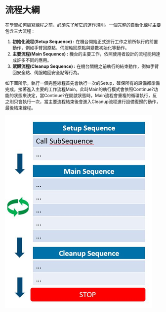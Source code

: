 # 流程大綱

在學習如何編寫線程之前，必須先了解它的運作規則。一個完整的自動化線程主要包含三大流程 :

1. **初始化流程\(Setup Sequence\) :** 在機台開始正式進行工作之前所執行的前置動作，例如手臂回原點、伺服軸回原點與變數初始化等動作。
2. **主要流程\(Main Sequence\) :** 機台的主要工作，依照使用者設計的流程能夠達成許多不同的應用。
3. **賦歸流程\(Cleanup Sequence\) :** 在機台關機之前執行的結束動作，例如手臂回安全點、伺服軸回安全點等行為。

如下圖所示，執行一個完整線程首先會執行一次的Setup，確保所有的設備都準備完成，接著進入主要的工作流程Main，此時Main的執行模式會依照Continue?功能的狀態來決定，當Continue?在開啟狀態時，Main流程會重複的循環執行，反之則只會執行一次，當主要流程結束後會進入Cleanup流程進行設備復歸的動作，最後結束線程。

![](../.gitbook/assets/process.JPG)



